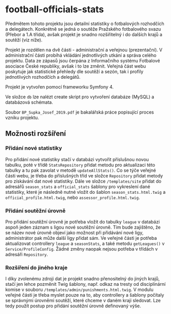 # football-officials-stats
Předmětem tohoto projektu jsou detailní statistiky o fotbalových rozhodčích a delegátech. Konkrétně se jedná o soutěže 
Pražského fotbalového svazu (Přebor a 1.A třída), avšak projekt je snadno rozšiřitelný i do dalších krajů a soutěží (viz níže). 

Projekt je rozdělen na dvě části - administrační a veřejnou (prezentační). 
V administrační části probíhá vkládání jednotlivých utkání a správa celého projektu. 
Data ze zápasů jsou čerpána z Informačního systému Fotbalové asociace České republiky, avšak i to lze změnit.
Veřejná část webu poskytuje jak statistické přehledy dle soutěží a sezón, tak i profily jednotlivých rozhodčích a delegátů.

Projekt je vytvořen pomocí frameworku Symfony 4.

Ve složce `db` lze nalézt create skript pro vytvoření databáze (MySQL) a databázová schémata. 

Soubor `BP_Supka_Josef_2019.pdf` je bakalářská práce popisující proces vzniku projektu.

## Možnosti rozšíření

### Přidání nové statistiky
Pro přidání nové statistiky stačí v databázi vytvořit příslušnou novou tabulku,
poté v třídě `StatsRepository` přidat metodu pro aktualizaci této tabulky a tu pak zavolat v metodě `updateAllStats()`.
Co se týče veřejné části webu, je třeba do příslušných tříd ve složce `Repository` přidat metody pro získávání dat nové statistiky. 
Dále ve složce `/templates/site` přidat do adresářů `season_stats` a `official_stats` šablony pro vykreslení dané statistiky, 
které je následně nutné vložit do šablon `season_stats.html.twig` a `official_profile.html.twig`, nebo `assessor_profile.html.twig`.

### Přidání soutěžní úrovně
Pro přidání soutěžní úrovně je potřeba vložit do tabulky `league` v databázi aspoň jeden záznam s ligou nové soutěžní úrovně. 
Tím bude zajištěno, že se název nové úrovně objeví jako možnost při přidávání nové ligy, 
administrátor pak může další ligy přidat sám.
Ve veřejné části je potřeba aktualizovat controllery `league` a `seasonStats`, a také metodu `getLeagues()` v `Service/ProfileConfig`. 
Žádné změny naopak nejsou potřeba v třídách v adresáři `Repository`.

### Rozšíření do jiného kraje
I díky zvolenému zdroji dat je projekt snadno přenositelný do jiných krajů, stačí jen lehce pozměnit Twig šablony, 
např. odkaz na tresty od disciplinární komise v souboru `/templates/admin/punishments.html.twig`.
V modulu veřejné části je třeba myslet pouze na to, aby controllery a šablony počítaly se správnými úrovněmi soutěží, 
které chceme v daném kraji sledovat. Lze tedy použít postup pro přidání soutěžní úrovně definovaný výše.
